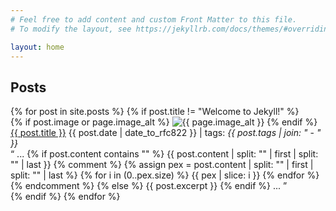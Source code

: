 ```yaml
---
# Feel free to add content and custom Front Matter to this file.
# To modify the layout, see https://jekyllrb.com/docs/themes/#overriding-theme-defaults

layout: home
---
```

<h2 class="col-header dark-orange">Posts</h2>
{% for post in site.posts %}
  {% if post.title != "Welcome to Jekyll!" %}
  <div class="post-preview">
    {% if post.image or page.image_alt %}
    <img class="post-preview__left" src="{{ post.image }}" alt="{{ page.image_alt }}">
    {% endif %}
    <span class="post-preview__right">
      <a class="preview-title" href="{{ post.url }}">{{ post.title }}</a>
      <span class="date-tag">
        {{ post.date | date_to_rfc822 }} | tags: <em>{{ post.tags | join: "</em> - <em>" }}</em>
      </span>
    </span>
    <div class="post-preview__excerpt"><q>
    ...
    {% if post.content contains "<!--exstart-->" %}
      {{ post.content | split: "<!--exend-->" | first | split: "<!--exstart-->" | last }}
      {% comment %}
      {% assign pex =  post.content | split: "<!--exend-->" | first | split: "<!--exstart-->" | last %}
      {% for i in (0..pex.size) %}
        {{ pex | slice: i }}
      {% endfor %}
      {% endcomment %}
    {% else %}
      {{ post.excerpt }}
    {% endif %}
    ...
    </q></div>
  </div>
  {% endif %}
{% endfor %}
